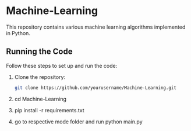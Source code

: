 # Machine-Learning

This repository contains various machine learning algorithms implemented in Python.

## Running the Code

Follow these steps to set up and run the code:

1. Clone the repository:

   ```bash
   git clone https://github.com/yourusername/Machine-Learning.git
2. cd Machine-Learning
3. pip install -r requirements.txt
4. go to respective mode folder and run python main.py



